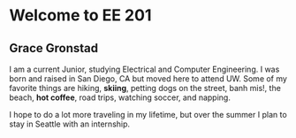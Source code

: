 # Welcome to EE 201

## Grace Gronstad
I am a current Junior, studying Electrical and Computer Engineering. I was born and raised in San Diego, CA but moved here to attend UW.
Some of my favorite things are hiking, **skiing**, petting dogs on the street, banh mis!, the beach, **hot coffee**, road trips, watching soccer, and napping.

I hope to do a lot more traveling in my lifetime, but over the summer I plan to stay in Seattle with an internship.

